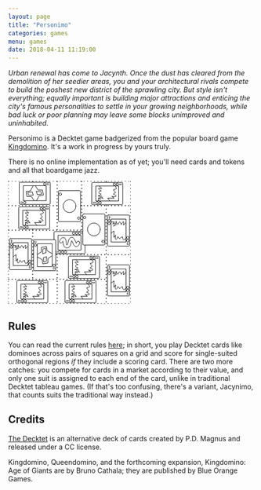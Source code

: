 ```yaml
---
layout: page
title: "Personimo"
categories: games
menu: games
date: 2018-04-11 11:19:00
---
```


*Urban renewal has come to Jacynth. Once the dust has cleared from the demolition of her seedier areas, you and your architectural rivals compete to build the poshest new district of the sprawling city.   But style isn't everything; equally important is building major attractions and enticing the city's famous personalities to settle in your growing neighborhoods, while bad luck or poor planning may leave some blocks unimproved and uninhabited.*

Personimo is a Decktet game badgerized from the popular board game [Kingdomino](https://boardgamegeek.com/boardgame/204583/kingdomino).  It's a work in progress by yours truly.

There is no online implementation as of yet; you'll need cards and tokens and all that boardgame jazz.

![sample](/games/decktet/personimo/personimo5-filled.png)


## Rules

You can read the current rules [here](/games/decktet/personimo/personimo.html); in short, you play Decktet cards like dominoes across pairs of squares on a grid and score for single-suited orthogonal regions *if* they include a scoring card.  There are two more catches:  you compete for cards in a market according to their value, and only one suit is assigned to each end of the card, unlike in traditional Decktet tableau games.  (If that's too confusing, there's a variant, Jacynimo, that counts suits the traditional way instead.)

## Credits

[The Decktet](http://www.decktet.com) is an alternative deck of cards created by P.D. Magnus and released under a CC license.

Kingdomino, Queendomino, and the forthcoming expansion, Kingdomino: Age of Giants are by Bruno Cathala; they are published by Blue Orange Games.
